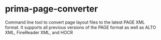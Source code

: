 prima-page-converter
====================

Command line tool to convert page layout files to the latest PAGE XML format. It supports all previous versions of the PAGE format as well as ALTO XML, FineReader XML, and HOCR
